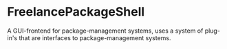 # FreelancePackageShell
A GUI-frontend for package-management systems, uses a system of plug-in's that are interfaces to package-management systems.
